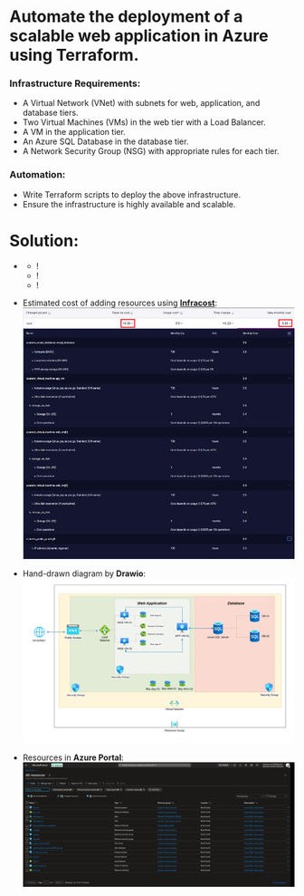 # Automate the deployment of a scalable web application in Azure using Terraform. 

### Infrastructure Requirements:
- A Virtual Network (VNet) with subnets for web, application, and database tiers. 
- Two Virtual Machines (VMs) in the web tier with a Load Balancer. 
- A VM in the application tier. 
- An Azure SQL Database in the database tier. 
- A Network Security Group (NSG) with appropriate rules for each tier. 

### Automation: 
- Write Terraform scripts to deploy the above infrastructure. 
- Ensure the infrastructure is highly available and scalable.

# Solution:

- 
    - !
    - !
    - !

- Estimated cost of adding resources using **[Infracost](https://www.infracost.io/)**:
![](images/azure_infra_costs.png)

- Hand-drawn diagram by **Drawio**:
![](images/azure_infra_architecture.png)

- Resources in **Azure Portal**:
![](images/azure_infra_portal.png)